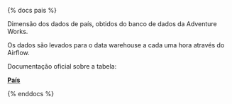 {% docs pais %}

Dimensão dos dados de país, obtidos do banco de dados da Adventure Works.

Os dados são levados para o data warehouse a cada uma hora através do Airflow.

Documentação oficial sobre a tabela:

**[País](https://dataedo.com/samples/html/AdventureWorks/doc/AdventureWorks_2/tables/Person_CountryRegion_141.html)**

{% enddocs %}